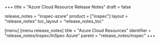 +++
title = "Azure Cloud Resource Release Notes"
draft = false

release_notes = "inspec-azure"
product = ["inspec"]
layout = "release_notes"
toc_layout = "release_notes_toc"

[menu]
  [menu.release_notes]
    title = "Azure Cloud Resources"
    identifier = "release_notes/inspec/InSpec Azure"
    parent = "release_notes/inspec"
+++
